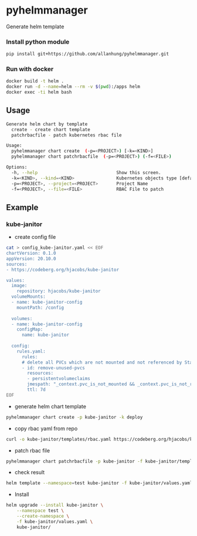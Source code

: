 # pyhelmmanager
Generate helm template

### Install python module
```bash
pip install git+https://github.com/allanhung/pyhelmmanager.git
```

### Run with docker
```bash
docker build -t helm .
docker run -d --name=helm --rm -v $(pwd):/apps helm
docker exec -ti helm bash
```

## Usage
```bash
Generate helm chart by template
  create - create chart template
  patchrbacfile - patch kubernetes rbac file

Usage:
  pyhelmmanager chart create  (-p=<PROJECT>) [-k=<KIND>]
  pyhelmmanager chart patchrbacfile  (-p=<PROJECT>) (-f=<FILE>)

Options:
  -h, --help                              Show this screen.
  -k=<KIND>, --kind=<KIND>                Kubernetes objects type [default deploy]
  -p=<PROJECT>, --project=<PROJECT>       Project Name
  -f=<PROJECT>, --file=<FILE>             RBAC File to patch
```  

## Example
### kube-janitor
* create config file
```bash
cat > config_kube-janitor.yaml << EOF
chartVersion: 0.1.0
appVersion: 20.10.0
sources:
- https://codeberg.org/hjacobs/kube-janitor

values:
  image:
    repository: hjacobs/kube-janitor
  volumeMounts:
  - name: kube-janitor-config
    mountPath: /config
  
  volumes:
  - name: kube-janitor-config
    configMap:
      name: kube-janitor
  
  config:
    rules.yaml:
      rules:
      # delete all PVCs which are not mounted and not referenced by StatefulSets
      - id: remove-unused-pvcs
        resources:
        - persistentvolumeclaims
        jmespath: "_context.pvc_is_not_mounted && _context.pvc_is_not_referenced"
        ttl: 7d
EOF
```
* generate helm chart template
```bash
pyhelmmanager chart create -p kube-janitor -k deploy
```
* copy rbac yaml from repo
```bash
curl -o kube-janitor/templates/rbac.yaml https://codeberg.org/hjacobs/kube-janitor/raw/branch/main/deploy/rbac.yaml
```
* patch rbac file
```bash
pyhelmmanager chart patchrbacfile -p kube-janitor -f kube-janitor/templates/rbac.yaml
```
* check result
```bash
helm template --namespace=test kube-janitor -f kube-janitor/values.yaml kube-janitor
```
* Install
```bash
helm upgrade --install kube-janitor \
    --namespace test \
    --create-namespace \
    -f kube-janitor/values.yaml \
    kube-janitor/
```
